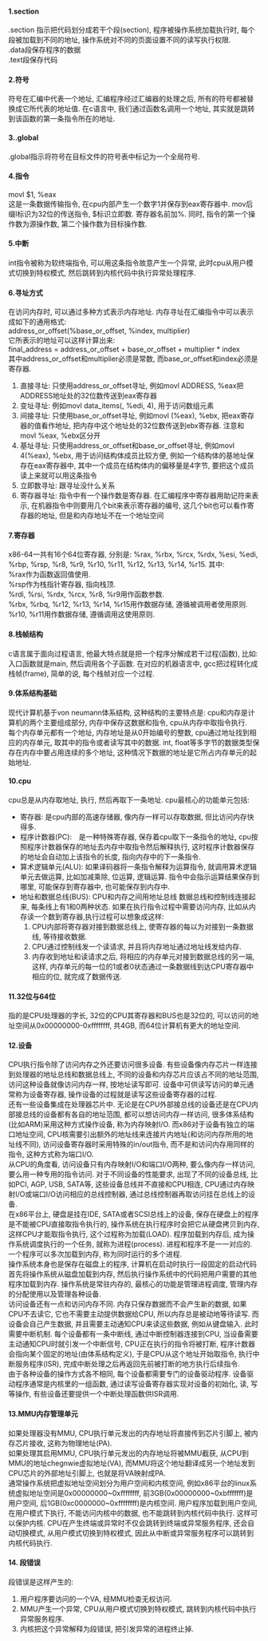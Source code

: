 #### 1.section
.section 指示把代码划分成若干个段(section), 程序被操作系统加载执行时, 每个段被加载到不同的地址, 操作系统对不同的页面设置不同的读写执行权限.  
.data段保存程序的数据  
.text段保存代码  

#### 2.符号
符号在汇编中代表一个地址, 汇编程序经过汇编器的处理之后, 所有的符号都被替换成它所代表的地址值. 在c语言中, 我们通过函数名调用一个地址, 其实就是跳转到该函数的第一条指令所在的地址.  

#### 3..global
.global指示将符号在目标文件的符号表中标记为一个全局符号. 

#### 4.指令
movl $1, %eax  
这是一条数据传输指令, 在cpu内部产生一个数字1并保存到eax寄存器中. mov后缀l标识为32位的传送指令, $标识立即数. 寄存器名前加%. 同时, 指令的第一个操作数为源操作数, 第二个操作数为目标操作数.  

#### 5.中断
int指令被称为软终端指令, 可以用这条指令故意产生一个异常, 此时cpu从用户模式切换到特权模式, 然后跳转到内核代码中执行异常处理程序. 

#### 6.寻址方式
在访问内存时, 可以通过多种方式表示内存地址. 内存寻址在汇编指令中可以表示成如下的通用格式:  
address_or_offset(%base_or_offset, %index, multiplier)  
它所表示的地址可以这样计算出来:  
final_address = address_or_offset + base_or_offset + multiplier * index  
其中address_or_offset和multiplier必须是常数, 而base_or_offset和index必须是寄存器.  
1. 直接寻址: 只使用address_or_offset寻址, 例如movl ADDRESS, %eax把ADDRESS地址处的32位数传送到eax寄存器  
2. 变址寻址: 例如movl data_items(, %edi, 4), 用于访问数组元素  
3. 间接寻址: 只使用base_or_offset寻址, 例如movl (%eax), %ebx, 把eax寄存器的值看作地址, 把内存中这个地址处的32位数传送到ebx寄存器. 注意和movl %eax, %ebx区分开  
4. 基址寻址: 只使用address_or_offset和base_or_offset寻址, 例如movl 4(%eax), %ebx, 用于访问结构体成员比较方便, 例如一个结构体的基地址保存在eax寄存器中, 其中一个成员在结构体内的偏移量是4字节, 要把这个成员读上来就可以用这条指令  
5. 立即数寻址: 跟寻址没什么关系  
6. 寄存器寻址: 指令中有一个操作数是寄存器. 在汇编程序中寄存器用助记符来表示, 在机器指令中则要用几个bit来表示寄存器的编号, 这几个bit也可以看作寄存器的地址, 但是和内存地址不在一个地址空间  

#### 7.寄存器
x86-64一共有16个64位寄存器, 分别是: %rax, %rbx, %rcx, %rdx, %esi, %edi, %rbp, %rsp, %r8, %r9, %r10, %r11, %r12, %r13, %r14, %r15. 其中:  
%rax作为函数返回值使用.  
%rsp作为栈指针寄存器, 指向栈顶.  
%rdi, %rsi, %rdx, %rcx, %r8, %r9用作函数参数.  
%rbx, %rbq, %r12, %r13, %r14, %r15用作数据存储, 遵循被调用者使用原则.  
%r10, %r11用作数据存储, 遵循调用这使用原则.  

#### 8.栈帧结构
c语言属于面向过程语言, 他最大特点就是把一个程序分解成若干过程(函数), 比如: 入口函数就是main, 然后调用各个子函数. 在对应的机器语言中, gcc把过程转化成栈帧(frame), 简单的说, 每个栈帧对应一个过程.  

#### 9.体系结构基础
现代计算机基于von neumann体系结构, 这种结构的主要特点是: cpu和内存是计算机的两个主要组成部分, 内存中保存这数据和指令, cpu从内存中取指令执行.   
每个内存单元都有一个地址, 内存地址是从0开始编号的整数, cpu通过地址找到相应的内存单元, 取其中的指令或者读写其中的数据. int, float等多字节的数据类型保存在内存中要占用连续的多个地址, 这种情况下数据的地址是它所占内存单元的起始地址.  

#### 10.cpu
cpu总是从内存取地址, 执行, 然后再取下一条地址. cpu最核心的功能单元包括:  
* 寄存器: 是cpu内部的高速存储器, 像内存一样可以存取数据, 但比访问内存快得多.  
* 程序计数器(PC):　是一种特殊寄存器, 保存着cpu取下一条指令的地址, cpu按照程序计数器保存的地址去内存中取指令然后解释执行, 这时程序计数器保存的地址会自动加上该指令的长度, 指向内存中的下一条指令.  
* 算术逻辑单元(ALU): 如果译码器将一条指令解释为运算指令, 就调用算术逻辑单元去做运算, 比如加减乘除, 位运算, 逻辑运算. 指令中会指示运算结果保存到哪里, 可能保存到寄存器中, 也可能保存到内存中.  
* 地址和数据总线(BUS): CPU和内存之间用地址总线 数据总线和控制线连接起来, 每条线上有1和0两种状态. 如果在执行指令过程中需要访问内存, 比如从内存读一个数到寄存器,执行过程可以想象成这样:  
    1. CPU内部将寄存器对接到数据总线上, 使寄存器的每以为对接到一条数据线, 等待接收数据.  
    2. CPU通过控制线发一个读请求, 并且将内存地址通过地址线发给内存.  
    3. 内存收到地址和读请求之后, 将相应的内存单元对接到数据总线的另一端, 这样, 内存单元的每一位的1或者0状态通过一条数据线到达CPU寄存器中相应的位, 就完成了数据传送.  

#### 11.32位与64位
指的是CPU处理器的字长, 32位的CPU其寄存器和BUS也是32位的, 可以访问的地址空间从0x00000000-0xffffffff, 共4GB, 而64位计算机有更大的地址空间.  

#### 12.设备
CPU执行指令除了访问内存之外还要访问很多设备. 有些设备像内存芯片一样连接到处理器的地址总线和数据总线上, 不同的设备和内存芯片应该占不同的地址范围, 访问这种设备就像访问内存一样, 按地址读写即可. 设备中可供读写访问的单元通常称为设备寄存器, 操作设备的过程就是读写这些设备寄存器的过程.  
还有一些设备集成在处理器芯片中. 无论是在CPU外部接总线的设备还是在CPU内部接总线的设备都有各自的地址范围, 都可以想访问内存一样访问, 很多体系结构(比如ARM)采用这种方式操作设备, 称为内存映射I/O. 而x86对于设备有独立的端口地址空间, CPU核需要引出额外的地址线来连接片内地址(和访问内存所用的地址线不同), 访问设备寄存器时采用特殊的in/out指令, 而不是和访问内存用同样的指令, 这种方式称为端口I/O.  
从CPU的角度看, 访问设备只有内存映射I/O和端口I/O两种, 要么像内存一样访问, 要么用一种专用的指令访问. 对于不同设备的性能要求, 出现了不同的设备总线, 比如PCI, AGP, USB, SATA等, 这些设备总线并不直接和CPU相连, CPU通过内存映射I/O或端口I/O访问相应的总线控制器, 通过总线控制器再取访问挂在总线上的设备.  
在x86平台上, 硬盘是挂在IDE, SATA或者SCSI总线上的设备, 保存在硬盘上的程序是不能被CPU直接取指令执行的, 操作系统在执行程序时会把它从硬盘拷贝到内存, 这样CPU才能取指令执行, 这个过程称为加载(LOAD). 程序加载到内存后, 成为操作系统调度执行的一个任务, 就称为进程(process). 进程和程序不是一一对应的. 一个程序可以多次加载到内存, 称为同时运行的多个进程.  
操作系统本身也是保存在磁盘上的程序, 计算机在启动时执行一段固定的启动代码首先将操作系统从磁盘加载到内存, 然后执行操作系统中的代码把用户需要的其他程序加载到内存. 操作系统是常驻内存的, 最核心的功能是管理进程调度, 管理内存的分配使用以及管理各种设备.  
访问设备还有一点和访问内存不同. 内存只保存数据而不会产生新的数据, 如果CPU不去读它, 它也不需要主动提供数据给CPU, 所以内存总是被动地等待读写. 而设备会自己产生数据, 并且需要主动通知CPU来读这些数据, 例如从键盘输入. 此时需要中断机制. 每个设备都有一条中断线, 通过中断控制器连接到CPU, 当设备需要主动通知CPU时就引发一个中断信号, CPU正在执行的指令将被打断, 程序计数器会指向某个固定的地址(由体系结构定义), 于是CPU从这个地址开始取指令, 执行中断服务程序(ISR), 完成中断处理之后再返回先前被打断的地方执行后续指令.  
由于各种设备的操作方式各不相同, 每个设备都需要专门的设备驱动程序. 设备驱动程序通常是内核里的一组函数, 通过读写设备寄存器实现对设备的初始化, 读, 写等操作, 有些设备还要提供一个中断处理函数供ISR调用.  

#### 13.MMU内存管理单元
如果处理器没有MMU, CPU执行单元发出的内存地址将直接传到芯片引脚上, 被内存芯片接收, 这称为物理地址(PA).  
如果处理其启用MMU, CPU执行单元发出的内存地址将被MMU截获, 从CPU到MMU的地址chegnwie虚拟地址(VA), 而MMU将这个地址翻译成另一个地址发到CPU芯片的外部地址引脚上, 也就是将VA映射成PA.  
通常操作系统把虚拟地址空间划分为用户空间和内核空间, 例如x86平台的linux系统虚拟地址空间是0x00000000~0xffffffff, 前3GB(0x00000000~0xbfffffff)是用户空间, 后1GB(0xc0000000~0xffffffff)是内核空间. 用户程序加载到用户空间, 在用户模式下执行, 不能访问内核中的数据, 也不能跳转到内核代码中执行. 这样可以保护内核. CPU在产生终端或异常时不仅会跳转到终端或异常服务程序, 还会自动切换模式, 从用户模式切换到特权模式, 因此从中断或异常服务程序可以跳转到内核代码执行.  

#### 14. 段错误
段错误是这样产生的:  
1. 用户程序要访问的一个VA, 经MMU检查无权访问.  
2. MMU产生一个异常, CPU从用户模式切换到特权模式, 跳转到内核代码中执行异常服务程序.  
3. 内核把这个异常解释为段错误, 把引发异常的进程终止掉.  
